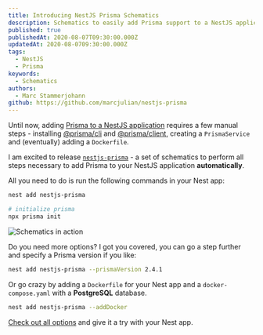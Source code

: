 ```yaml
---
title: Introducing NestJS Prisma Schematics
description: Schematics to easily add Prisma support to a NestJS application 
published: true
publishedAt: 2020-08-07T09:30:00.000Z
updatedAt: 2020-08-0709:30:00.000Z
tags:
  - NestJS
  - Prisma
keywords:
  - Schematics
authors:
  - Marc Stammerjohann
github: https://github.com/marcjulian/nestjs-prisma
---
```


Until now, adding [Prisma to a NestJS application](https://notiz.dev/blog/how-to-connect-nestjs-with-prisma) requires a few manual steps - installing [@prisma/cli](https://www.prisma.io/docs/reference/tools-and-interfaces/prisma-cli/command-reference) and [@prisma/client](https://github.com/prisma/prisma-client-js), creating a `PrismaService` and (eventually) adding a `Dockerfile`.

I am excited to release [`nestjs-prisma`](https://github.com/marcjulian/nestjs-prisma) - a set of schematics to perform all steps necessary to add Prisma to your NestJS application **automatically**.

All you need to do is run the following commands in your Nest app:

```bash
nest add nestjs-prisma

# initialize prisma
npx prisma init
```

![Schematics in action](assets/img/blog/nestjs-prisma-schematics/schematics-in-action.gif)

Do you need more options? I got you covered, you can go a step further and specify a Prisma version if you like:

```bash
nest add nestjs-prisma --prismaVersion 2.4.1
```

Or go crazy by adding a `Dockerfile` for your Nest app and a `docker-compose.yaml` with a **PostgreSQL** database.

```bash
nest add nestjs-prisma --addDocker
```

[Check out all options](https://github.com/marcjulian/nestjs-prisma#additional-options) and give it a try with your Nest app.

